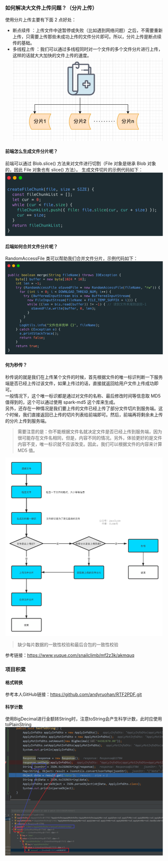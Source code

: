 ### 如何解决大文件上传问题？（分片上传）
使用分片上传主要有下面 2 点好处：
- 断点续传 ：上传文件中途暂停或失败（比如遇到网络问题）之后，不需要重新上传，只需要上传那些未成功上传的文件分片即可。所以，分片上传是断点续传的基础。
- 多线程上传 ：我们可以通过多线程同时对一个文件的多个文件分片进行上传，这样的话就大大加快的文件上传的速度。
![](分片上传样例图.png)

#### 前端怎么生成文件分片呢？
前端可以通过 Blob.slice() 方法来对文件进行切割（File 对象是继承 Blob 对象的，因此 File 对象也有 slice() 方法）。
生成文件切片的示例代码如下：
![](前端代码.png)

#### 后端如何合并文件分片呢？
RandomAccessFile 类可以帮助我们合并文件分片，示例代码如下：
![](后端代码.png)

#### 何为秒传？  
秒传说的就是我们在上传某个文件的时候，首先根据文件的唯一标识判断一下服务端是否已经上传过该文件，如果上传过的话，直接就返回给用户文件上传成功即可。  
一般情况下，这个唯一标识都是通过对文件的名称、最后修改时间等信息取 MD5 值得到的，这个可以通过使用 spark-md5 这个库来生成。   
另外，还存在一种情况是我们要上传的文件已经上传了部分文件切片到服务端。这个时候，我们直接返回已上传的切片列表给前端即可。然后，前端再将剩余未上传的分片上传到服务端。
>需要注意的是：你不能根据文件名就决定文件是否已经上传到服务端，因为很可能存在文件名相同，但是，内容不同的情况。另外，体验更好的是文件内容不变，唯一标识就不应该改变。因此，我们可以根据文件的内容来计算 MD5 值。  


![](流程图.png)
>缺少每片数据的一致性校验和最后合包的一致性校验

参考链接：https://www.yuque.com/snailclimb/mf2z3k/akmquq

### 项目积累
#### 格式转换
参考本人GitHub链接：https://github.com/andyruohan/RTF2PDF.git

#### 科学计数
使用BigDecimal进行金额转String时，注意toString会产生科学计数，此时应使用toPlainString
![](产生科学记数法的问题点.PNG)
